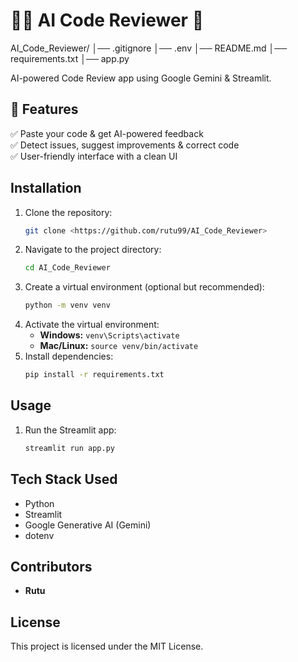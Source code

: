 # 🧑‍💻 AI Code Reviewer 🚀
AI_Code_Reviewer/
│── .gitignore
│── .env
│── README.md
│── requirements.txt
│── app.py

AI-powered Code Review app using Google Gemini & Streamlit.

## 📌 Features
✅ Paste your code & get AI-powered feedback  
✅ Detect issues, suggest improvements & correct code  
✅ User-friendly interface with a clean UI  

## Installation
1. Clone the repository:
   ```bash
   git clone <https://github.com/rutu99/AI_Code_Reviewer>
   ```
2. Navigate to the project directory:
   ```bash
   cd AI_Code_Reviewer
   ```
3. Create a virtual environment (optional but recommended):
   ```bash
   python -m venv venv
   ```
4. Activate the virtual environment:
   - **Windows:** `venv\Scripts\activate`
   - **Mac/Linux:** `source venv/bin/activate`
5. Install dependencies:
   ```bash
   pip install -r requirements.txt
   ```

## Usage
1. Run the Streamlit app:
   ```bash
   streamlit run app.py
   ```

## Tech Stack Used
- Python
- Streamlit
- Google Generative AI (Gemini)
- dotenv

## Contributors
- **Rutu**

## License
This project is licensed under the MIT License.

